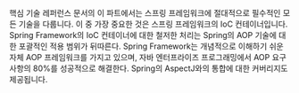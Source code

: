핵심 기술
레퍼런스 문서의 이 파트에서는 스프링 프레임워크에 절대적으로 필수적인 모든 기술을 다룹니다.
이 중 가장 중요한 것은 스프링 프레임워크의 IoC 컨테이너입니다.
Spring Framework의 IoC 컨테이너에 대한 철저한 처리는 Spring의 AOP 기술에 대한 포괄적인 적용 범위가 뒤따른다.
Spring Framework는 개념적으로 이해하기 쉬운 자체 AOP 프레임워크를 가지고 있으며, 자바 엔터프라이즈 프로그래밍에서 AOP 요구사항의 80%를 성공적으로 해결한다.
Spring의 AspectJ와의 통합에 대한 커버리지도 제공됩니다.